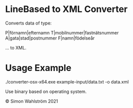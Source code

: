 # LineBased to XML Converter

Converts data of type:

P|förnamn|efternamn
T|mobilnummer|fastnätsnummer
A|gata|stad|postnummer
F|namn|födelseår

... to XML.

# Usage Example

./converter-osx-x64.exe example-input/data.txt -o data.xml

Use binary based on operating system.


© Simon Wahlström 2021